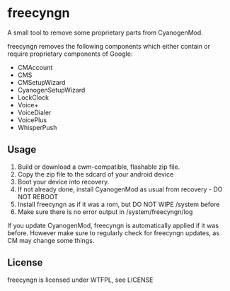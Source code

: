 freecyngn
=========

A small tool to remove some proprietary parts from CyanogenMod.

freecyngn removes the following components which either contain or require
proprietary components of Google:

- CMAccount
- CMS
- CMSetupWizard
- CyanogenSetupWizard
- LockClock
- Voice+
- VoiceDialer
- VoicePlus
- WhisperPush

Usage
-----

1. Build or download a cwm-compatible, flashable zip file.
2. Copy the zip file to the sdcard of your android device
3. Boot your device into recovery.
4. If not already done, install CyanogenMod as usual from recovery - DO NOT REBOOT
5. Install freecyngn as if it was a rom, but DO NOT WIPE /system before
6. Make sure there is no error output in /system/freecyngn/log

If you update CyanogenMod, freecyngn is automatically applied if it was before. 
However make sure to regularly check for freecyngn updates, as CM may change some things.

License
-------
freecyngn is licensed under WTFPL, see LICENSE
